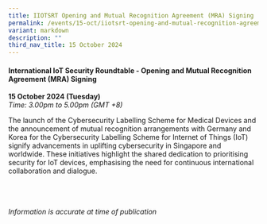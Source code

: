 ```yaml
---
title: IIOTSRT Opening and Mutual Recognition Agreement (MRA) Signing
permalink: /events/15-oct/iiotsrt-opening-and-mutual-recognition-agreement-mra-signing/
variant: markdown
description: ""
third_nav_title: 15 October 2024
---
```

#### **International IoT Security Roundtable - Opening and Mutual Recognition Agreement (MRA) Signing**

**15 October 2024 (Tuesday)**  
*Time: 3.00pm to 5.00pm (GMT +8)*

The launch of the Cybersecurity Labelling Scheme for Medical Devices and the announcement of mutual recognition arrangements with Germany and Korea for the Cybersecurity Labelling Scheme for Internet of Things (IoT) signify advancements in uplifting cybersecurity in Singapore and worldwide. These initiatives highlight the shared dedication to prioritising security for IoT devices, emphasising the need for continuous international collaboration and dialogue.

<br><br><br>
*Information is accurate at time of publication*